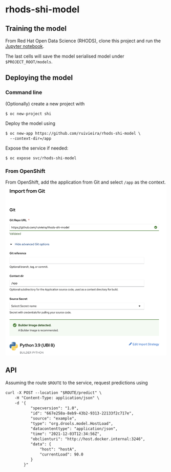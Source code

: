 # rhods-shi-model

## Training the model

From Red Hat Open Data Science (RHODS), clone this project
and run the [Jupyter notebook](notebooks/model-training.ipynb).

The last cells will save the model serialised model under `$PROJECT_ROOT/models`.

## Deploying the model

### Command line

(Optionally) create a new project with

```shell
$ oc new-project shi
```

Deploy the model using

```shell
$ oc new-app https://github.com/ruivieira/rhods-shi-model \
  --context-dir=/app
```

Expose the service if needed:

```shell
$ oc expose svc/rhods-shi-model
```

### From OpenShift

From OpenShift, add the application from Git and select `/app` as the context.
![openshift-add-git](images/openshift-add-git.png)

## API

Assuming the route `$ROUTE` to the service, request predictions using

```shell
curl -X POST --location "$ROUTE/predict" \
    -H "Content-Type: application/json" \
    -d '{
           "specversion": "1.0",
           "id": "667e258a-8eb9-43b2-9313-22133f2c717e",
           "source": "example",
           "type": "org.drools.model.HostLoad",
           "datacontenttype": "application/json",
           "time": "2021-12-03T12:34:56Z",
           "obclienturi": "http://host.docker.internal:3246",
           "data": {
               "host": "hostA",
               "currentLoad": 90.0
           }
        }"
```